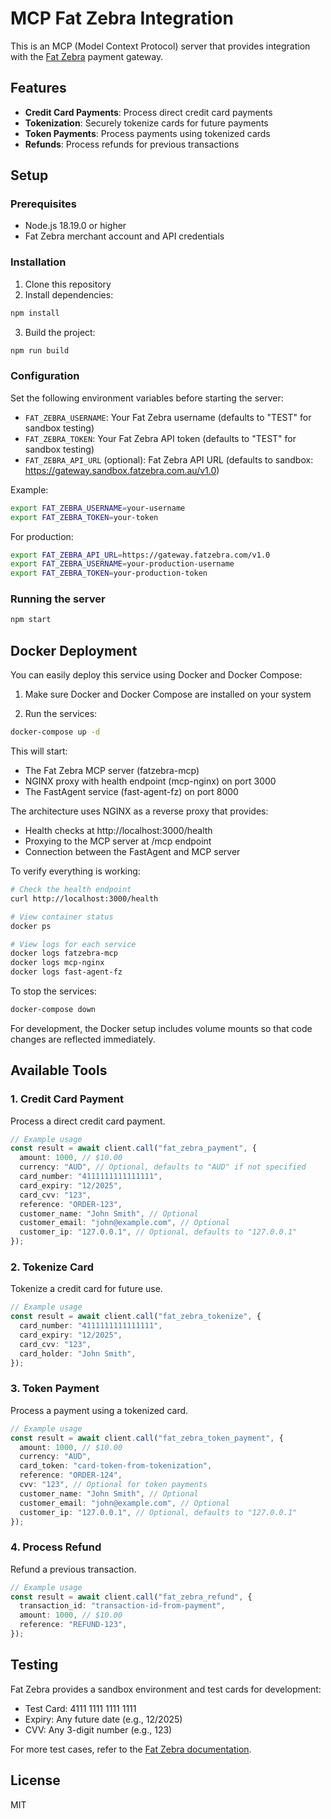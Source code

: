 # MCP Fat Zebra Integration

This is an MCP (Model Context Protocol) server that provides integration with the [Fat Zebra](https://docs.fatzebra.com/) payment gateway.

## Features

- **Credit Card Payments**: Process direct credit card payments
- **Tokenization**: Securely tokenize cards for future payments
- **Token Payments**: Process payments using tokenized cards
- **Refunds**: Process refunds for previous transactions

## Setup

### Prerequisites

- Node.js 18.19.0 or higher
- Fat Zebra merchant account and API credentials

### Installation

1. Clone this repository
2. Install dependencies:

```bash
npm install
```

3. Build the project:

```bash
npm run build
```

### Configuration

Set the following environment variables before starting the server:

- `FAT_ZEBRA_USERNAME`: Your Fat Zebra username (defaults to "TEST" for sandbox testing)
- `FAT_ZEBRA_TOKEN`: Your Fat Zebra API token (defaults to "TEST" for sandbox testing)
- `FAT_ZEBRA_API_URL` (optional): Fat Zebra API URL (defaults to sandbox: https://gateway.sandbox.fatzebra.com.au/v1.0)

Example:

```bash
export FAT_ZEBRA_USERNAME=your-username
export FAT_ZEBRA_TOKEN=your-token
```

For production:

```bash
export FAT_ZEBRA_API_URL=https://gateway.fatzebra.com/v1.0
export FAT_ZEBRA_USERNAME=your-production-username
export FAT_ZEBRA_TOKEN=your-production-token
```

### Running the server

```bash
npm start
```

## Docker Deployment

You can easily deploy this service using Docker and Docker Compose:

1. Make sure Docker and Docker Compose are installed on your system

2. Run the services:

```bash
docker-compose up -d
```

This will start:

- The Fat Zebra MCP server (fatzebra-mcp)
- NGINX proxy with health endpoint (mcp-nginx) on port 3000
- The FastAgent service (fast-agent-fz) on port 8000

The architecture uses NGINX as a reverse proxy that provides:

- Health checks at http://localhost:3000/health
- Proxying to the MCP server at /mcp endpoint
- Connection between the FastAgent and MCP server

To verify everything is working:

```bash
# Check the health endpoint
curl http://localhost:3000/health

# View container status
docker ps

# View logs for each service
docker logs fatzebra-mcp
docker logs mcp-nginx
docker logs fast-agent-fz
```

To stop the services:

```bash
docker-compose down
```

For development, the Docker setup includes volume mounts so that code changes are reflected immediately.

## Available Tools

### 1. Credit Card Payment

Process a direct credit card payment.

```typescript
// Example usage
const result = await client.call("fat_zebra_payment", {
  amount: 1000, // $10.00
  currency: "AUD", // Optional, defaults to "AUD" if not specified
  card_number: "4111111111111111",
  card_expiry: "12/2025",
  card_cvv: "123",
  reference: "ORDER-123",
  customer_name: "John Smith", // Optional
  customer_email: "john@example.com", // Optional
  customer_ip: "127.0.0.1", // Optional, defaults to "127.0.0.1"
});
```

### 2. Tokenize Card

Tokenize a credit card for future use.

```typescript
// Example usage
const result = await client.call("fat_zebra_tokenize", {
  card_number: "4111111111111111",
  card_expiry: "12/2025",
  card_cvv: "123",
  card_holder: "John Smith",
});
```

### 3. Token Payment

Process a payment using a tokenized card.

```typescript
// Example usage
const result = await client.call("fat_zebra_token_payment", {
  amount: 1000, // $10.00
  currency: "AUD",
  card_token: "card-token-from-tokenization",
  reference: "ORDER-124",
  cvv: "123", // Optional for token payments
  customer_name: "John Smith", // Optional
  customer_email: "john@example.com", // Optional
  customer_ip: "127.0.0.1", // Optional, defaults to "127.0.0.1"
});
```

### 4. Process Refund

Refund a previous transaction.

```typescript
// Example usage
const result = await client.call("fat_zebra_refund", {
  transaction_id: "transaction-id-from-payment",
  amount: 1000, // $10.00
  reference: "REFUND-123",
});
```

## Testing

Fat Zebra provides a sandbox environment and test cards for development:

- Test Card: 4111 1111 1111 1111
- Expiry: Any future date (e.g., 12/2025)
- CVV: Any 3-digit number (e.g., 123)

For more test cases, refer to the [Fat Zebra documentation](https://docs.fatzebra.com/).

## License

MIT

